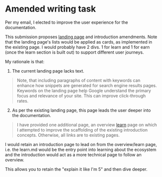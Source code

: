 # Amended writing task

Per my email, I elected to improve the user experience for the documentation. 

This submission proposes [landing page](land.md) and introduction amendments. Note that the landing page's lists would be applied as cards, as implemented in the existing page. I would probably have 2 divs. 1 for learn and 1 for earn (once the learn section is built out) to support different user journeys.

My rationale is that:

1. The current landing page lacks text. 
> Note, that including paragraphs of content with keywords can enhance how snippets are generated for search engine results pages. Keywords on the landing page help Google understand the primary focus and relevance of your site. This can improve click-through rates.

2. As per the existing landing page, this page leads the user deeper into the documentation. 
> I have provided one additional page, an overview [learn](learn.md) page on which I attempted to improve the scaffolding of the existing introduction concepts. Otherwise, all links are to existing pages.

I would retain an introduction page to lead on from the overview/learn page, i.e. the learn.md would be the entry point into learning about the ecosystem and the introduction would act as a more technical page to follow an overview.

This allows you to retain the "explain it like I'm 5" and then dive deeper.


